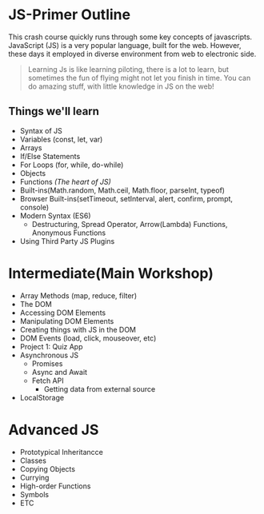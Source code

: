 # JS-Primer Outline

This crash course quickly runs through some key concepts of javascripts. JavaScript (JS) is a very popular language, built for the web. However, these days it employed in diverse environment from web to electronic side.

> Learning Js is like learning piloting, there is a lot to learn, but sometimes the fun of flying might not let you finish in time. You can do amazing stuff, with little knowledge in JS on the web!

## Things we'll learn  

- Syntax of JS
- Variables (const, let, var)
- Arrays
- If/Else Statements
- For Loops (for, while, do-while)
- Objects
- Functions _(The heart of JS)_
- Built-ins(Math.random, Math.ceil, Math.floor, parseInt, typeof)
- Browser Built-ins(setTimeout, setInterval, alert, confirm, prompt, console)
- Modern Syntax (ES6)
  - Destructuring, Spread Operator, Arrow(Lambda) Functions, Anonymous Functions
- Using Third Party JS Plugins

# Intermediate(Main Workshop)

- Array Methods (map, reduce, filter)
- The DOM
- Accessing DOM Elements
- Manipulating DOM Elements
- Creating things with JS in the DOM
- DOM Events (load, click, mouseover, etc)
- Project 1: Quiz App
- Asynchronous JS
  - Promises
  - Async and Await
  - Fetch API
    - Getting data from external source
- LocalStorage

# Advanced JS

- Prototypical Inheritancce
- Classes
- Copying Objects
- Currying
- High-order Functions
- Symbols
- ETC

